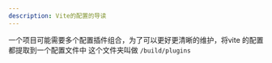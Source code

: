 ```yaml
---
description: Vite的配置的导读
---
```


一个项目可能需要多个配置插件组合，为了可以更好更清晰的维护，将vite 的配置都提取到一个配置文件中 这个文件夹叫做 `/build/plugins`
